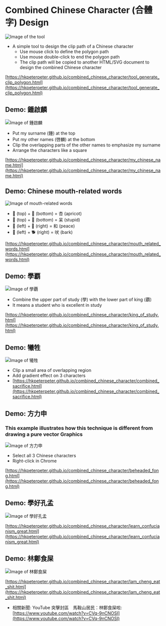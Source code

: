 # Combined Chinese Character (合體字) Design

![Image of the tool](screenshots/tool_to_find_clip_path_polygon.png)

- A simple tool to design the clip path of a Chinese character
    - Use mouse click to define the polygon path
    - Use mouse double-click to end the polygon path
    - The clip path will be copied to another HTML/SVG document to design the combined Chinese character

[https://hkpeterpeter.github.io/combined_chinese_character/tool_generate_clip_polygon.html](https://hkpeterpeter.github.io/combined_chinese_character/tool_generate_clip_polygon.html)

## Demo: 鍾啟麟

![Image of 鍾啟麟](screenshots/my_chinese_name_square.png)

- Put my surname (鍾) at the top
- Put my other names (啓麟) at the bottom
- Clip the overlapping parts of the other names to emphasize my surname
- Arrange the characters like a square

[https://hkpeterpeter.github.io/combined_chinese_character/my_chinese_name.html](https://hkpeterpeter.github.io/combined_chinese_character/my_chinese_name.html)

## Demo: Chinese mouth-related words 

![Image of mouth-related words](screenshots/mouth_related_words.png)

- 🌲 (top)  + 👄 (bottom) = 杏 (apricot) 
- 👄 (top)  + 🌲 (bottom) = 呆 (stupid)
- 🌾 (left) + 👄 (right)  = 和 (peace)
- 👄 (left) + 🐕 (right)  = 吠 (bark)

[https://hkpeterpeter.github.io/combined_chinese_character/mouth_related_words.html](https://hkpeterpeter.github.io/combined_chinese_character/mouth_related_words.html)


## Demo: 學覇

![Image of 學覇](screenshots/king_of_study.png)

- Combine the upper part of study (學) with the lower part of king (覇)
- It means a student who is excellent in study

[https://hkpeterpeter.github.io/combined_chinese_character/king_of_study.html](https://hkpeterpeter.github.io/combined_chinese_character/king_of_study.html)


## Demo: 犧牲

![Image of 犧牲](screenshots/combined_sacrifice.png)

- Clip a small area of overlapping region
- Add gradient effect on 3 characters
- [https://hkpeterpeter.github.io/combined_chinese_character/combined_sacrifice.html](https://hkpeterpeter.github.io/combined_chinese_character/combined_sacrifice.html)

## Demo: 方力申

### This example illustrates how this technique is different from drawing a pure vector Graphics

![Image of 方力申](screenshots/beheaded_fong.png)


- Select all 3 Chinese characters 
- Right-click in Chrome

[https://hkpeterpeter.github.io/combined_chinese_character/beheaded_fong.html](https://hkpeterpeter.github.io/combined_chinese_character/beheaded_fong.html)


## Demo: 學好孔孟

![Image of 學好孔孟](screenshots/learn_confucianism_great.png)


[https://hkpeterpeter.github.io/combined_chinese_character/learn_confucianism_great.html](https://hkpeterpeter.github.io/combined_chinese_character/learn_confucianism_great.html)

## Demo: 林鄭食屎

![Image of 林鄭食屎](screenshots/lam_cheng_eat_shit.png)


[https://hkpeterpeter.github.io/combined_chinese_character/lam_cheng_eat_shit.html](https://hkpeterpeter.github.io/combined_chinese_character/lam_cheng_eat_shit.html)

- 相關新聞: YouTube 突擊封區　馬鞍山居民：林鄭食屎啦: [https://www.youtube.com/watch?v=CVq-9nCNOSI](https://www.youtube.com/watch?v=CVq-9nCNOSI)






 
